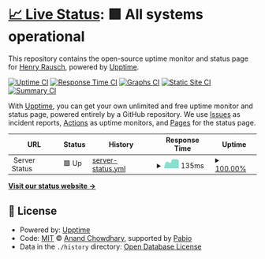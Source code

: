 # [📈 Live Status](https://status.postrausch.tech): <!--live status--> **🟩 All systems operational**

This repository contains the open-source uptime monitor and status page for [Henry Rausch](https://postrausch.tech), powered by [Upptime](https://github.com/upptime/upptime).

[![Uptime CI](https://github.com/hra42/postrausch-uptime/workflows/Uptime%20CI/badge.svg)](https://github.com/hra42/postrausch-uptime/actions?query=workflow%3A%22Uptime+CI%22)
[![Response Time CI](https://github.com/hra42/postrausch-uptime/workflows/Response%20Time%20CI/badge.svg)](https://github.com/hra42/postrausch-uptime/actions?query=workflow%3A%22Response+Time+CI%22)
[![Graphs CI](https://github.com/hra42/postrausch-uptime/workflows/Graphs%20CI/badge.svg)](https://github.com/hra42/postrausch-uptime/actions?query=workflow%3A%22Graphs+CI%22)
[![Static Site CI](https://github.com/hra42/postrausch-uptime/workflows/Static%20Site%20CI/badge.svg)](https://github.com/hra42/postrausch-uptime/actions?query=workflow%3A%22Static+Site+CI%22)
[![Summary CI](https://github.com/hra42/postrausch-uptime/workflows/Summary%20CI/badge.svg)](https://github.com/hra42/postrausch-uptime/actions?query=workflow%3A%22Summary+CI%22)

With [Upptime](https://upptime.js.org), you can get your own unlimited and free uptime monitor and status page, powered entirely by a GitHub repository. We use [Issues](https://github.com/hra42/postrausch-uptime/issues) as incident reports, [Actions](https://github.com/hra42/postrausch-uptime/actions) as uptime monitors, and [Pages](https://status.postrausch.tech) for the status page.

<!--start: status pages-->
<!-- This summary is generated by Upptime (https://github.com/upptime/upptime) -->
<!-- Do not edit this manually, your changes will be overwritten -->
<!-- prettier-ignore -->
| URL | Status | History | Response Time | Uptime |
| --- | ------ | ------- | ------------- | ------ |
| <img alt="" src="https://icons.duckduckgo.com/ip3/null.ico" height="13"> Server Status | 🟩 Up | [server-status.yml](https://github.com/hra42/postrausch-uptime/commits/HEAD/history/server-status.yml) | <details><summary><img alt="Response time graph" src="./graphs/server-status/response-time-week.png" height="20"> 135ms</summary><br><a href="https://status.postrausch.tech/history/server-status"><img alt="Response time 122" src="https://img.shields.io/endpoint?url=https%3A%2F%2Fraw.githubusercontent.com%2Fhra42%2Fpostrausch-uptime%2FHEAD%2Fapi%2Fserver-status%2Fresponse-time.json"></a><br><a href="https://status.postrausch.tech/history/server-status"><img alt="24-hour response time 145" src="https://img.shields.io/endpoint?url=https%3A%2F%2Fraw.githubusercontent.com%2Fhra42%2Fpostrausch-uptime%2FHEAD%2Fapi%2Fserver-status%2Fresponse-time-day.json"></a><br><a href="https://status.postrausch.tech/history/server-status"><img alt="7-day response time 135" src="https://img.shields.io/endpoint?url=https%3A%2F%2Fraw.githubusercontent.com%2Fhra42%2Fpostrausch-uptime%2FHEAD%2Fapi%2Fserver-status%2Fresponse-time-week.json"></a><br><a href="https://status.postrausch.tech/history/server-status"><img alt="30-day response time 122" src="https://img.shields.io/endpoint?url=https%3A%2F%2Fraw.githubusercontent.com%2Fhra42%2Fpostrausch-uptime%2FHEAD%2Fapi%2Fserver-status%2Fresponse-time-month.json"></a><br><a href="https://status.postrausch.tech/history/server-status"><img alt="1-year response time 122" src="https://img.shields.io/endpoint?url=https%3A%2F%2Fraw.githubusercontent.com%2Fhra42%2Fpostrausch-uptime%2FHEAD%2Fapi%2Fserver-status%2Fresponse-time-year.json"></a></details> | <details><summary><a href="https://status.postrausch.tech/history/server-status">100.00%</a></summary><a href="https://status.postrausch.tech/history/server-status"><img alt="All-time uptime 100.00%" src="https://img.shields.io/endpoint?url=https%3A%2F%2Fraw.githubusercontent.com%2Fhra42%2Fpostrausch-uptime%2FHEAD%2Fapi%2Fserver-status%2Fuptime.json"></a><br><a href="https://status.postrausch.tech/history/server-status"><img alt="24-hour uptime 100.00%" src="https://img.shields.io/endpoint?url=https%3A%2F%2Fraw.githubusercontent.com%2Fhra42%2Fpostrausch-uptime%2FHEAD%2Fapi%2Fserver-status%2Fuptime-day.json"></a><br><a href="https://status.postrausch.tech/history/server-status"><img alt="7-day uptime 100.00%" src="https://img.shields.io/endpoint?url=https%3A%2F%2Fraw.githubusercontent.com%2Fhra42%2Fpostrausch-uptime%2FHEAD%2Fapi%2Fserver-status%2Fuptime-week.json"></a><br><a href="https://status.postrausch.tech/history/server-status"><img alt="30-day uptime 100.00%" src="https://img.shields.io/endpoint?url=https%3A%2F%2Fraw.githubusercontent.com%2Fhra42%2Fpostrausch-uptime%2FHEAD%2Fapi%2Fserver-status%2Fuptime-month.json"></a><br><a href="https://status.postrausch.tech/history/server-status"><img alt="1-year uptime 100.00%" src="https://img.shields.io/endpoint?url=https%3A%2F%2Fraw.githubusercontent.com%2Fhra42%2Fpostrausch-uptime%2FHEAD%2Fapi%2Fserver-status%2Fuptime-year.json"></a></details>

<!--end: status pages-->

[**Visit our status website →**](https://status.postrausch.tech)

## 📄 License

- Powered by: [Upptime](https://github.com/upptime/upptime)
- Code: [MIT](./LICENSE) © [Anand Chowdhary](https://anandchowdhary.com), supported by [Pabio](https://pabio.com)
- Data in the `./history` directory: [Open Database License](https://opendatacommons.org/licenses/odbl/1-0/)
